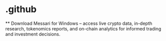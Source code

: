 # .github
** Download Messari for Windows – access live crypto data, in-depth research, tokenomics reports, and on-chain analytics for informed trading and investment decisions.
